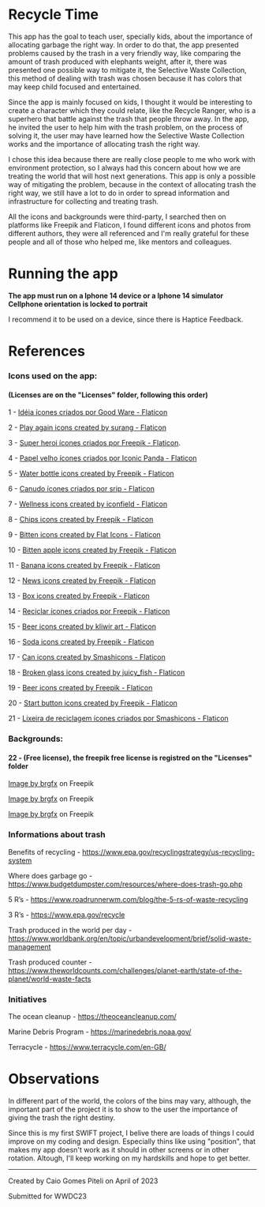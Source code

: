 # Recycle Time

This app has the goal to teach user, specially kids, about the importance of allocating garbage the right way. In order to do that, the app presented problems caused by the trash in a very friendly way, like comparing the amount of trash produced with elephants weight, after it, there was presented one possible way to mitigate it, the Selective Waste Collection, this method of dealing with trash was chosen because it has colors that may keep child focused and entertained. 

Since the app is mainly focused on kids, I thought it would be interesting to create a character which they could relate, like the Recycle Ranger, who is a superhero that battle against the trash that people throw away. In the app, he invited the user to help him with the trash problem, on the process of solving it, the user may have learned how the Selective Waste Collection works and the importance of allocating trash the right way.

I chose this idea because there are really close people to me who work with environment protection, so I always had this concern about how we are treating the world that will host next generations. This app is only a possible way of mitigating the problem, because in the context of allocating trash the right way, we still have a lot to do in order to spread information and infrastructure for collecting and treating trash.

All the icons and backgrounds were third-party, I searched then on platforms like Freepik and Flaticon, I found different icons and photos from different authors, they were all referenced and I'm really grateful for these people and all of those who helped me, like mentors and colleagues.

# Running the app
**The app must run on a Iphone 14 device or a Iphone 14 simulator**
**Cellphone orientation is locked to portrait**

I recommend it to be used on a device, since there is Haptice Feedback.
    
# References
### Icons used on the app:
#### (Licenses are on the "Licenses" folder, following this order)

1 - <a href="https://www.flaticon.com/br/icone-gratis/lampada_702797?term=idéia&page=1&position=11&origin=tag&related_id=702797" title="idéia ícones">Idéia ícones criados por Good Ware - Flaticon</a>

2 - <a href="https://www.flaticon.com/free-icon/replay_5068521?term=play+again&page=1&position=25&origin=tag&related_id=5068521" title="play again icons">Play again icons created by surang - Flaticon</a>

3 - <a href="https://www.flaticon.com/br/packs/superhero-6" title="super heroi ícones">Super heroi ícones criados por Freepik - Flaticon</a>.

4 - <a href="https://www.flaticon.com/br/icone-gratis/papel-velho_7083511?term=papel+velho&page=1&position=6&origin=tag&related_id=7083511" title="papel velho ícones">Papel velho ícones criados por Iconic Panda - Flaticon</a>

5 - <a href="https://www.flaticon.com/free-icon/water-bottle_4507469?term=water+bottle&related_id=4507469" title="water bottle icons">Water bottle icons created by Freepik - Flaticon</a>

6 - <a href="https://www.flaticon.com/br/icone-gratis/tubo_3506865?term=canudo&page=1&position=4&origin=tag&related_id=3506865" title="canudo ícones">Canudo ícones criados por srip - Flaticon</a>

7 - <a href="https://www.flaticon.com/free-icon/perfume-bottle_10273431?term=perfume&page=1&position=71&origin=search&related_id=10273431" title="wellness icons">Wellness icons created by iconfield - Flaticon</a>

8 - <a href="https://www.flaticon.com/free-icon/products_384998?term=chips&page=1&position=4&origin=tag&related_id=384998" title="chips icons">Chips icons created by Freepik - Flaticon</a>

9 - <a href="https://www.flaticon.com/free-icon/chicken-leg_3098283?term=chicken+leg+bitten&page=1&position=3&origin=search&related_id=3098283" title="bitten icons">Bitten icons created by Flat Icons - Flaticon</a>

10 - <a href="https://www.flaticon.com/free-icon/apple_3320396?term=bitten+apple&page=1&position=2&origin=tag&related_id=3320396" title="bitten apple icons">Bitten apple icons created by Freepik - Flaticon</a>

11 - <a href="https://www.flaticon.com/br/icone-gratis/banana_6722940?term=banana+comida&page=1&position=96&origin=search&related_id=6722940" title="banana icons">Banana icons created by Freepik - Flaticon</a>

12 - <a href="https://www.flaticon.com/free-icon/newspaper_1074055?term=news&related_id=1074055" title="news icons">News icons created by Freepik - Flaticon</a>

13 - <a href="https://www.flaticon.com/free-icon/open-box_869027?term=box&page=1&position=13&origin=tag&related_id=869027" title="box icons">Box icons created by Freepik - Flaticon</a>

14 - <a href="https://br.freepik.com/icones-gratis/reciclar-simbolo-triangular-de-rotacao-tres-setas_793419.htm#page=3&query=Setas%20triangulares%20assinar%20para%20reciclagem&position=46&from_view=author" title="reciclar ícones">Reciclar ícones criados por Freepik - Flaticon</a>

15 - <a href="https://www.flaticon.com/free-icon/beer-can_3518077?term=beer&page=1&position=23&origin=tag&related_id=3518077" title="beer icons">Beer icons created by kliwir art - Flaticon</a>

16 - <a href="https://www.flaticon.com/free-icon/can_735842?term=soda&page=1&position=3&origin=tag&related_id=735842" title="soda icons">Soda icons created by Freepik - Flaticon</a>

17 - <a href="https://www.flaticon.com/free-icon/can_3005162?term=can&page=1&position=41&origin=tag&related_id=3005162" title="can icons">Can icons created by Smashicons - Flaticon</a>

18 - <a href="https://www.flaticon.com/free-icon/broken-glass_7952040?term=broken+glass&page=1&position=53&origin=tag&related_id=7952040" title="broken glass icons">Broken glass icons created by juicy_fish - Flaticon</a>

19 - <a href="https://www.flaticon.com/free-icon/beer_3713125?term=beer&related_id=3713125" title="beer icons">Beer icons created by Freepik - Flaticon</a>

20 - <a href="https://www.flaticon.com/free-icon/start-button_5261298?term=start+button&page=1&position=31&origin=tag&related_id=5261298" title="start button icons">Start button icons created by Freepik - Flaticon</a>

21 - <a href="https://www.flaticon.com/br/icone-gratis/lixeira_2367676?term=lixeira+de+reciclagem&page=1&position=60&origin=tag&related_id=2367676" title="lixeira de reciclagem ícones">Lixeira de reciclagem ícones criados por Smashicons - Flaticon</a>

### Backgrounds:
#### 22 - (Free license), the freepik free license is registred on the "Licenses" folder

<a href="https://www.freepik.com/free-vector/water-pollution-with-plastic-bags-river_5874554.htm#query=trash%20background&position=13&from_view=search&track=ais">Image by brgfx</a> on Freepik

<a href="https://www.freepik.com/free-vector/water-pollution-with-plastic-bags-river_5768045.htm#query=trash%20background&position=20&from_view=search&track=ais">Image by brgfx</a> on Freepik

<a href="https://www.freepik.com/free-vector/rubbish-park-scene_5366359.htm#query=trash%20background%20for%20games&position=5&from_view=search&track=ais">Image by brgfx</a> on Freepik

### Informations about trash

Benefits of recycling - https://www.epa.gov/recyclingstrategy/us-recycling-system

Where does garbage go - https://www.budgetdumpster.com/resources/where-does-trash-go.php

5 R’s - https://www.roadrunnerwm.com/blog/the-5-rs-of-waste-recycling

3 R’s - https://www.epa.gov/recycle

Trash produced in the world per day - https://www.worldbank.org/en/topic/urbandevelopment/brief/solid-waste-management

Trash produced counter - https://www.theworldcounts.com/challenges/planet-earth/state-of-the-planet/world-waste-facts

### Initiatives

The ocean cleanup - https://theoceancleanup.com/

Marine Debris Program - https://marinedebris.noaa.gov/

Terracycle - https://www.terracycle.com/en-GB/

# Observations
In different part of the world, the colors of the bins may vary, although, the important part of the project it is to show to the user the importance of giving the trash the right destiny.

Since this is my first SWIFT project, I belive there are loads of things I could improve on my coding and design. Especially thins like using "position", that makes my app doesn't work as it should in other screens or in other rotation. Altough, I'll keep working on my hardskills and hope to get better.

___

Created by Caio Gomes Piteli on April of 2023

Submitted for WWDC23

